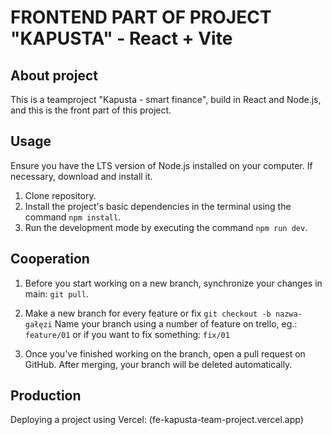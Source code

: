 # FRONTEND PART OF PROJECT "KAPUSTA" - React + Vite

## About project

This is a teamproject "Kapusta - smart finance", build in React and Node.js, and this is the front part of this project.

## Usage

Ensure you have the LTS version of Node.js installed on your computer. If necessary, download and install it.

1. Clone repository.
2. Install the project's basic dependencies in the terminal using the command `npm install`.
3. Run the development mode by executing the command `npm run dev`.

## Cooperation

1. Before you start working on a new branch, synchronize your changes in main: `git pull`.

2. Make a new branch for every feature or fix
   `git checkout -b nazwa-gałęzi`
   Name your branch using a number of feature on trello, eg.:
   `feature/01`
   or if you want to fix something:
   `fix/01`

3. Once you've finished working on the branch, open a pull request on GitHub. After merging, your branch will be deleted automatically.

## Production

Deploying a project using Vercel: (fe-kapusta-team-project.vercel.app)

